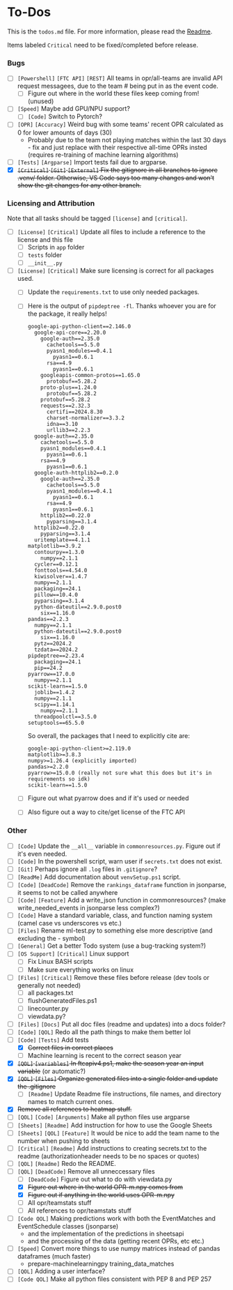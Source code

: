 # To-Dos
This is the `todos.md` file. For more information, please read the [Readme](README.md).

Items labeled `Critical` need to be fixed/completed before release.

### Bugs
  - [ ] `[Powershell]` `[FTC API]` `[REST]` All teams in opr/all-teams are invalid API request messagees, due to the team # being put in as the event code.
    - [ ] Figure out where in the world these files keep coming from! (unused)
  - [ ] `[Speed]` Maybe add GPU/NPU support?
    - [ ] `[Code]` Switch to Pytorch?
  - [ ] `[OPR]` `[Accuracy]` Weird bug with some teams' recent OPR calculated as 0 for lower amounts of days (30)
    - Probably due to the team not playing matches within the last 30 days - fix and just replace with their respective all-time OPRs insted (requires re-training of machine learning algorithms)
  - [ ] `[Tests]` `[Argparse]` Import tests fail due to argparse.
  - [X] ~~`[Critical]` `[Git]` `[External]` Fix the gitignore in all branches to ignore .venv/ folder. Otherwise, VS Code says too many changes and won't show the git changes for any other branch.~~

### Licensing and Attribution 
Note that all tasks should be tagged `[license]` and `[critical]`.
  - [ ] `[License]` `[Critical]` Update all files to include a reference to the license and this file
    - [ ] Scripts in `app` folder
    - [ ] `tests` folder
    - [ ] `__init__.py`
  
  - [ ] `[License]` `[Critical]` Make sure licensing is correct for all packages used.
    - [ ] Update the `requirements.txt` to use only needed packages.
    - [ ] Here is the output of `pipdeptree -fl`. Thanks whoever you are for the package, it really helps!
      ```
      google-api-python-client==2.146.0
        google-api-core==2.20.0
          google-auth==2.35.0
            cachetools==5.5.0
            pyasn1_modules==0.4.1
              pyasn1==0.6.1
            rsa==4.9
              pyasn1==0.6.1
          googleapis-common-protos==1.65.0
            protobuf==5.28.2
          proto-plus==1.24.0
            protobuf==5.28.2
          protobuf==5.28.2
          requests==2.32.3
            certifi==2024.8.30
            charset-normalizer==3.3.2
            idna==3.10
            urllib3==2.2.3
        google-auth==2.35.0
          cachetools==5.5.0
          pyasn1_modules==0.4.1
            pyasn1==0.6.1
          rsa==4.9
            pyasn1==0.6.1
        google-auth-httplib2==0.2.0
          google-auth==2.35.0
            cachetools==5.5.0
            pyasn1_modules==0.4.1
              pyasn1==0.6.1
            rsa==4.9
              pyasn1==0.6.1
          httplib2==0.22.0
            pyparsing==3.1.4
        httplib2==0.22.0
          pyparsing==3.1.4
        uritemplate==4.1.1
      matplotlib==3.9.2
        contourpy==1.3.0
          numpy==2.1.1
        cycler==0.12.1
        fonttools==4.54.0
        kiwisolver==1.4.7
        numpy==2.1.1
        packaging==24.1
        pillow==10.4.0
        pyparsing==3.1.4
        python-dateutil==2.9.0.post0
          six==1.16.0
      pandas==2.2.3
        numpy==2.1.1
        python-dateutil==2.9.0.post0
          six==1.16.0
        pytz==2024.2
        tzdata==2024.2
      pipdeptree==2.23.4
        packaging==24.1
        pip==24.2
      pyarrow==17.0.0
        numpy==2.1.1
      scikit-learn==1.5.0
        joblib==1.4.2
        numpy==2.1.1
        scipy==1.14.1
          numpy==2.1.1
        threadpoolctl==3.5.0
      setuptools==65.5.0
      ```

      So overall, the packages that I need to explicitly cite are:
      ```
      google-api-python-client>=2.119.0
      matplotlib>=3.8.3
      numpy>=1.26.4 (explicitly imported)
      pandas>=2.2.0
      pyarrow>=15.0.0 (really not sure what this does but it's in requirements so idk)
      scikit-learn==1.5.0
      ```
    - [ ] Figure out what pyarrow does and if it's used or needed
    - [ ] Also figure out a way to cite/get license of the FTC API

### Other
  - [ ] `[Code]` Update the `__all__` variable in `commonresources.py`. Figure out if it's even needed.
  - [ ] `[Code]` In the powershell script, warn user if `secrets.txt` does not exist.
  - [ ] `[Git]` Perhaps ignore all `.log` files in `.gitignore`?
  - [ ] `[ReadMe]` Add documentation about `venvSetup.ps1` script.
  - [ ] `[Code]` `[DeadCode]` Remove the `rankings_dataframe` function in jsonparse, it seems to not be called anywhere
  - [ ] `[Code]` `[Feature]` Add a write_json function in commonresources? (make write_needed_events in jsonparse less complex?)
  - [ ] `[Code]` Have a standard variable, class, and function naming system (camel case vs underscores vs etc.)
  - [ ] `[Files]` Rename ml-test.py to something else more descriptive (and excluding the - symbol)
  - [ ] `[General]` Get a better Todo system (use a bug-tracking system?)
  - [ ] `[OS Support]` `[Critical]` Linux support
    - [ ] Fix Linux BASH scripts
    - [ ] Make sure everything works on linux
  - [ ] `[Files]` `[Critical]` Remove these files before release (dev tools or generally not needed)
    - [ ] all packages.txt
    - [ ] flushGeneratedFiles.ps1
    - [ ] linecounter.py
    - [ ] viewdata.py?
  - [ ] `[Files]` `[Docs]` Put all doc files (readme and updates) into a docs folder?
  - [ ] `[Code]` `[QOL]` Redo all the path things to make them better lol
  - [ ] `[Code]` `[Tests]` Add tests
    - [X] ~~Correct files in correct places~~
    - [ ] Machine learning is recent to the correct season  year
  - [X] ~~`[QOL]` `[variables]` In ftcapiv4.ps1, make the season year an input variable~~ (or automatic?)
  - [X] ~~`[QOL]` `[Files]` Organize generated files into a single folder and update the .gitignore~~
    - [ ] `[Readme]` Update Readme file instructions, file names, and directory names to match current ones.
  - [X] ~~Remove all references to heatmap stuff.~~
  - [ ] `[QOL]` `[Code]` `[Arguments]` Make all python files use argparse
  - [ ] `[Sheets]` `[Readme]` Add instruction for how to use the Google Sheets
  - [ ] `[Sheets]` `[QOL]` `[Feature]` It would be nice to add the team name to the number when pushing to sheets
  - [ ] `[Critical]` `[Readme]` Add instructions to creating secrets.txt to the readme (authorizationheader needs to be no spaces or quotes)
  - [ ] `[QOL]` `[Readme]` Redo the README.
  - [ ] `[QOL]` `[DeadCode]` Remove all unneccessary files
    - [ ] `[DeadCode]` Figure out what to do with viewdata.py
    - [X] ~~Figure out where in the world OPR-m.npy comes from~~
    - [X] ~~Figure out if anything in the world uses OPR-m.npy~~
    - [ ] All opr/teamstats stuff
    - [ ] All references to opr/teamstats stuff
  - [ ] `[Code QOL]` Making predictions work with both the EventMatches and EventSchedule classes (jsonparse)
    - and the implementation of the predictions in sheetsapi
    - and the processing of the data (getting recent OPRs, etc etc.)
  - [ ] `[Speed]` Convert more things to use numpy matrices instead of pandas dataframes (much faster)
    - prepare-machinelearningpy training_data_matches
  - [ ] `[QOL]` Adding a user interface?
  - [ ] `[Code QOL]` Make all python files consistent with PEP 8 and PEP 257